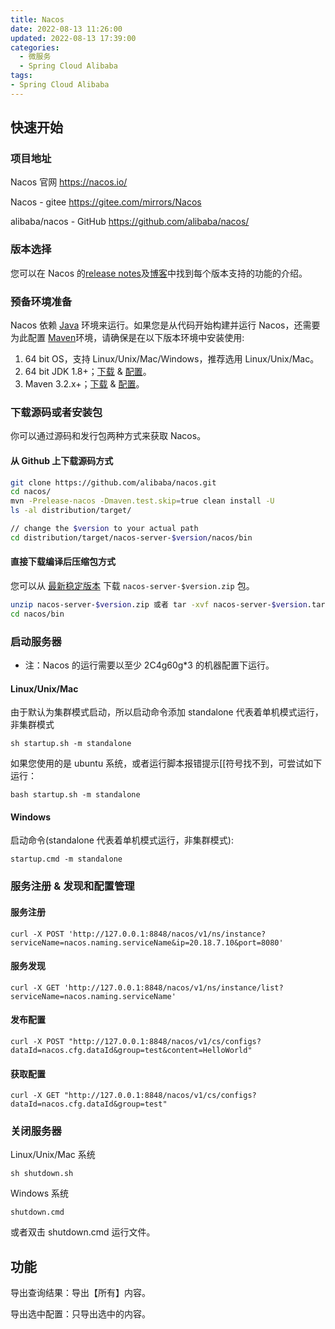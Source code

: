```yaml
---
title: Nacos
date: 2022-08-13 11:26:00
updated: 2022-08-13 17:39:00
categories:
  - 微服务
  - Spring Cloud Alibaba
tags:
- Spring Cloud Alibaba
---
```


## 快速开始

### 项目地址

Nacos 官网
<https://nacos.io/>

Nacos - gitee
<https://gitee.com/mirrors/Nacos>

alibaba/nacos - GitHub
<https://github.com/alibaba/nacos/>

### 版本选择

您可以在 Nacos 的[release notes](https://github.com/alibaba/nacos/releases)及[博客](https://nacos.io/zh-cn/blog/index.html)中找到每个版本支持的功能的介绍。

<!-- more -->

### 预备环境准备

Nacos 依赖 [Java](https://docs.oracle.com/cd/E19182-01/820-7851/inst_cli_jdk_javahome_t/) 环境来运行。如果您是从代码开始构建并运行 Nacos，还需要为此配置 [Maven](https://maven.apache.org/index.html)环境，请确保是在以下版本环境中安装使用:

1. 64 bit OS，支持 Linux/Unix/Mac/Windows，推荐选用 Linux/Unix/Mac。
2. 64 bit JDK 1.8+；[下载](http://www.oracle.com/technetwork/java/javase/downloads/jdk8-downloads-2133151.html) & [配置](https://docs.oracle.com/cd/E19182-01/820-7851/inst_cli_jdk_javahome_t/)。
3. Maven 3.2.x+；[下载](https://maven.apache.org/download.cgi) & [配置](https://maven.apache.org/settings.html)。

### 下载源码或者安装包

你可以通过源码和发行包两种方式来获取 Nacos。

#### 从 Github 上下载源码方式

```bash
git clone https://github.com/alibaba/nacos.git
cd nacos/
mvn -Prelease-nacos -Dmaven.test.skip=true clean install -U
ls -al distribution/target/

// change the $version to your actual path
cd distribution/target/nacos-server-$version/nacos/bin
```

#### 直接下载编译后压缩包方式

您可以从 [最新稳定版本](https://github.com/alibaba/nacos/releases) 下载 `nacos-server-$version.zip` 包。

```bash
unzip nacos-server-$version.zip 或者 tar -xvf nacos-server-$version.tar.gz
cd nacos/bin
```

### 启动服务器

- 注：Nacos 的运行需要以至少 2C4g60g*3 的机器配置下运行。

#### Linux/Unix/Mac

由于默认为集群模式启动，所以启动命令添加 standalone 代表着单机模式运行，非集群模式

`sh startup.sh -m standalone`

如果您使用的是 ubuntu 系统，或者运行脚本报错提示[[符号找不到，可尝试如下运行：

`bash startup.sh -m standalone`

#### Windows

启动命令(standalone 代表着单机模式运行，非集群模式):

`startup.cmd -m standalone`

### 服务注册 & 发现和配置管理

#### 服务注册

`curl -X POST 'http://127.0.0.1:8848/nacos/v1/ns/instance?serviceName=nacos.naming.serviceName&ip=20.18.7.10&port=8080'`

#### 服务发现

`curl -X GET 'http://127.0.0.1:8848/nacos/v1/ns/instance/list?serviceName=nacos.naming.serviceName'`

#### 发布配置

`curl -X POST "http://127.0.0.1:8848/nacos/v1/cs/configs?dataId=nacos.cfg.dataId&group=test&content=HelloWorld"`

#### 获取配置

`curl -X GET "http://127.0.0.1:8848/nacos/v1/cs/configs?dataId=nacos.cfg.dataId&group=test"`

### 关闭服务器

Linux/Unix/Mac 系统

`sh shutdown.sh`

Windows 系统

`shutdown.cmd`

或者双击 shutdown.cmd 运行文件。

## 功能

导出查询结果：导出【所有】内容。

导出选中配置：只导出选中的内容。
